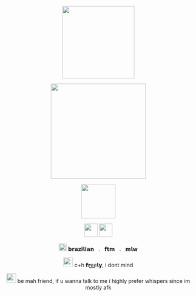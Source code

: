 <p align="center">
    <img width="190" src="https://github.com/user-attachments/assets/952d5fd1-b957-4f03-9390-516c569fe35f">
</p>
<p align="center">
    <img width="250" src="https://github.com/user-attachments/assets/0a6aa371-893c-498c-9dae-43b1f3180c65">
</p>
<p align="center">
    <img width="90" src="https://github.com/user-attachments/assets/cea86e50-dfa1-4498-844b-225493a2643f"
</p>
<p align="center">
    <img src="https://github.com/user-attachments/assets/7b62c4f9-1454-4440-97e1-e064522e42b0" width="35"/> <img src="https://github.com/user-attachments/assets/95a81f55-9c91-4a69-b776-95299c06ece8" width="35"/>
</p>
<p align="center">
    <img width="20" src="https://github.com/user-attachments/assets/615f72e1-1995-44ef-a48d-ba0d6012f31e"> 𝗯𝗿𝗮𝘇𝗶𝗹𝗶𝗮𝗻‎   ‎  ‎ .‎  ‎  ‎   𝗳𝘁𝗺   ‎ ‎ . ‎‎  ‎ 𝗺𝗹𝘄
</p>
<p align="center">
    <img width="25" src="https://github.com/user-attachments/assets/afca2e35-a66b-46ea-8dee-e59654eb6f5c"> c+h 𝗳𝗿e͟e͟𝗹𝘆, i dont mind 
</p>
<p align="center">
    <img width="25" src="https://github.com/user-attachments/assets/2c2d118e-9fe4-4276-bbe0-c7c0cdf3b62b"> be mah friend, if u wanna talk to me i highly prefer whispers since im mostly afk
</p>










